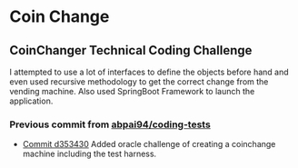 # Coin Change
## CoinChanger Technical Coding Challenge
I attempted to use a lot of interfaces to define the objects before hand and even used recursive methodology to get the correct change from the vending machine. Also used SpringBoot Framework to launch the application.

### Previous commit from [abpai94/coding-tests](https://github.com/abpai94/coding-tests)
* [Commit d353430](https://github.com/abpai94/coding-tests/commit/d353430dd4d17610bd5fed8352912a868e5de400) Added oracle challenge of creating a coinchange machine including the test harness.